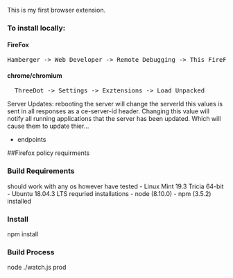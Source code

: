 This is my first browser extension.

### To install locally:

#### FireFox
<pre>
Hamberger -> Web Developer -> Remote Debugging -> This FireFox -> Load Temporary Add-on...
</pre>

#### chrome/chromium
<pre>
  ThreeDot -> Settings -> Exztensions -> Load Unpacked
</pre>

Server Updates:
rebooting the server will change the serverId this values is sent in all
responses as a ce-server-id header. Changing this value will notify all running
applications that the server has been updated. Which will cause them to update
thier...
<ul>
  <li>endpoints</li>
</ul>

##Firefox policy requirments

### Build Requirements
  should work with any os however have tested
    - Linux Mint 19.3 Tricia 64-bit
    - Ubuntu 18.04.3 LTS
  requried installations
    - node (8.10.0)
    - npm (3.5.2)
  installed
### Install
npm install
### Build Process
  node ./watch.js prod
